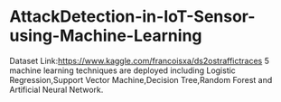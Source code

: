 # AttackDetection-in-IoT-Sensor-using-Machine-Learning
Dataset Link:https://www.kaggle.com/francoisxa/ds2ostraffictraces
5 machine learning techniques are deployed including Logistic Regression,Support Vector Machine,Decision Tree,Random Forest  and Artificial Neural Network.
